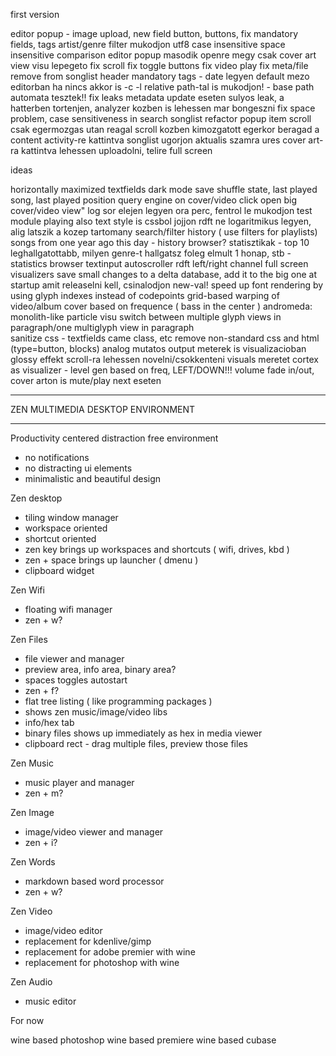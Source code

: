 first version

editor popup - image upload, new field button, buttons, fix
mandatory fields, tags
artist/genre filter mukodjon
utf8 case insensitive space insensitive comparison
editor popup masodik openre megy csak cover art view
visu lepegeto fix
scroll fix
toggle buttons fix
video play fix
meta/file remove from songlist header
mandatory tags - date legyen default mezo editorban ha nincs akkor is
-c -l relative path-tal is mukodjon! - base path
automata tesztek!!
fix leaks
metadata update eseten sulyos leak, a hatterben tortenjen, analyzer kozben is lehessen mar bongeszni
fix space problem, case sensitiveness in search
songlist refactor
popup item scroll csak egermozgas utan reagal
scroll kozben kimozgatott egerkor beragad a content
activity-re kattintva songlist ugorjon aktualis szamra
ures cover art-ra kattintva lehessen uploadolni, telire full screen

ideas

horizontally maximized textfields
dark mode
save shuffle state, last played song, last played position
query engine
on cover/video click open big cover/video view"
log sor elejen legyen ora perc, fentrol le mukodjon
test module playing also
text style is cssbol jojjon
rdft ne logaritmikus legyen, alig latszik a kozep tartomany
search/filter history ( use filters for playlists)
songs from one year ago this day - history browser?
statisztikak - top 10 leghallgatottabb, milyen genre-t hallgatsz foleg elmult 1 honap, stb - statistics browser
textinput autoscroller
rdft left/right channel
full screen visualizers
save small changes to a delta database, add it to the big one at startup
amit releaselni kell, csinalodjon new-val!
speed up font rendering by using glyph indexes instead of codepoints
grid-based warping of video/album cover based on frequence ( bass in the center )
andromeda: monolith-like particle visu
switch between multiple glyph views in paragraph/one multiglyph view in paragraph  
sanitize css - textfields came class, etc
remove non-standard css and html (type=button, blocks)
analog mutatos output meterek is visualizacioban
glossy effekt
scroll-ra lehessen novelni/csokkenteni visuals meretet
cortex as visualizer - level gen based on freq, LEFT/DOWN!!!
volume fade in/out, cover arton is mute/play next eseten


**********************************
ZEN MULTIMEDIA DESKTOP ENVIRONMENT
**********************************

Productivity centered distraction free environment

- no notifications
- no distracting ui elements
- minimalistic and beautiful design

Zen desktop

- tiling window manager
- workspace oriented
- shortcut oriented
- zen key brings up workspaces and shortcuts ( wifi, drives, kbd )
- zen + space brings up launcher ( dmenu )
- clipboard widget

Zen Wifi

- floating wifi manager
- zen + w?

Zen Files

- file viewer and manager
- preview area, info area, binary area?
- spaces toggles autostart
- zen + f?
- flat tree listing ( like programming packages )
- shows zen music/image/video libs
- info/hex tab
- binary files shows up immediately as hex in media viewer
- clipboard rect - drag multiple files, preview those files

Zen Music

- music player and manager
- zen + m?

Zen Image

- image/video viewer and manager
- zen + i?

Zen Words

- markdown based word processor
- zen + w?

Zen Video

- image/video editor
- replacement for kdenlive/gimp
- replacement for adobe premier with wine
- replacement for photoshop with wine

Zen Audio

- music editor

For now

wine based photoshop
wine based premiere
wine based cubase